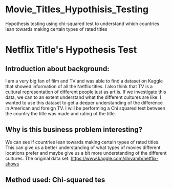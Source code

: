 # Movie_Titles_Hypothisis_Testing
Hypothesis testing using chi-squared test to understand which countries lean towards making certain types of rated titles

# Netflix Title's Hypothesis Test

## Introduction about background:

I am a very big fan of film and TV and was able to find a dataset on Kaggle that showed information of all the Netflix titles. I also think that TV is a cultural representation of different people just as art is. If we investigate this data, we can to an extent understand what the different cultures are like. I wanted to use this dataset to get a deeper understanding of the difference in American and foreign TV. I will be performing a Chi squared test between the country the title was made and rating of the title.

## Why is this business problem interesting?

We can see if countries lean towards making certain types of rated titles. This can give us a better understanding of what types of movies different locations prefer and maybe give us a bit more understanding of the different cultures.
The original data set: https://www.kaggle.com/shivamb/netflix-shows

## Method used: Chi-squared tes
